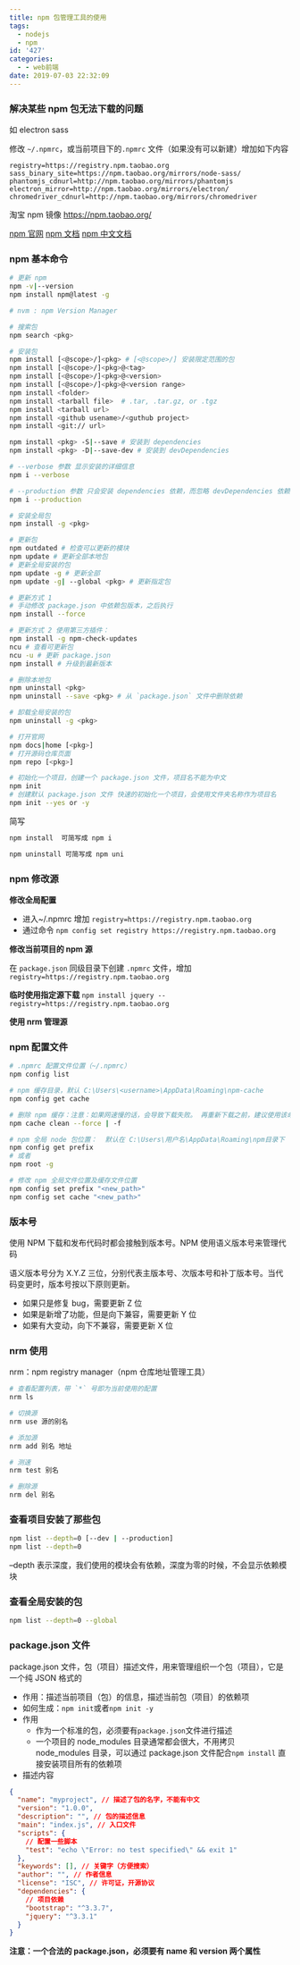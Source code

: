 ```yaml
---
title: npm 包管理工具的使用
tags:
  - nodejs
  - npm
id: '427'
categories:
  - - web前端
date: 2019-07-03 22:32:09
---
```


### 解决某些 npm 包无法下载的问题

如 electron sass

修改 `~/.npmrc`，或当前项目下的`.npmrc` 文件（如果没有可以新建）增加如下内容

```
registry=https://registry.npm.taobao.org
sass_binary_site=https://npm.taobao.org/mirrors/node-sass/
phantomjs_cdnurl=http://npm.taobao.org/mirrors/phantomjs
electron_mirror=http://npm.taobao.org/mirrors/electron/
chromedriver_cdnurl=http://npm.taobao.org/mirrors/chromedriver
```

淘宝 npm 镜像 https://npm.taobao.org/

[npm 官网](https://npmjs.com)
[npm 文档](https://docs.npmjs.com/)
[npm 中文文档](https://www.npmjs.cn/)

### npm 基本命令

```bash
# 更新 npm
npm -v|--version
npm install npm@latest -g

# nvm : npm Version Manager

# 搜索包
npm search <pkg>

# 安装包
npm install [<@scope>/]<pkg> # [<@scope>/] 安装限定范围的包
npm install [<@scope>/]<pkg>@<tag>
npm install [<@scope>/]<pkg>@<version>
npm install [<@scope>/]<pkg>@<version range>
npm install <folder>
npm install <tarball file>  # .tar, .tar.gz, or .tgz
npm install <tarball url>
npm install <github usename>/<guthub project>
npm install <git:// url>

npm install <pkg> -S|--save # 安装到 dependencies
npm install <pkg> -D|--save-dev # 安装到 devDependencies

# --verbose 参数 显示安装的详细信息
npm i --verbose

# --production 参数 只会安装 dependencies 依赖，而忽略 devDependencies 依赖，用于生产环境
npm i --production

# 安装全局包
npm install -g <pkg>

# 更新包
npm outdated # 检查可以更新的模块
npm update # 更新全部本地包
# 更新全局安装的包
npm update -g # 更新全部
npm update -g| --global <pkg> # 更新指定包

# 更新方式 1
# 手动修改 package.json 中依赖包版本，之后执行
npm install --force

# 更新方式 2 使用第三方插件：
npm install -g npm-check-updates
ncu # 查看可更新包
ncu -u # 更新 package.json
npm install # 升级到最新版本

# 删除本地包
npm uninstall <pkg>
npm uninstall --save <pkg> # 从 `package.json` 文件中删除依赖

# 卸载全局安装的包
npm uninstall -g <pkg>

# 打开官网
npm docs|home [<pkg>]
# 打开源码仓库页面
npm repo [<pkg>]

# 初始化一个项目，创建一个 package.json 文件，项目名不能为中文
npm init
# 创建默认 package.json 文件 快速的初始化一个项目，会使用文件夹名称作为项目名
npm init --yes or -y
```

简写

```bash
npm install  可简写成 npm i

npm uninstall 可简写成 npm uni
```

### npm 修改源

**修改全局配置**

- 进入~/.npmrc 增加 `registry=https://registry.npm.taobao.org`
- 通过命令 `npm config set registry https://registry.npm.taobao.org`


**修改当前项目的 npm 源**

在 `package.json` 同级目录下创建 `.npmrc` 文件，增加 `registry=https://registry.npm.taobao.org`


**临时使用指定源下载** `npm install jquery --registry=https://registry.npm.taobao.org`

**使用 nrm 管理源**

### npm 配置文件

```bash
# .npmrc 配置文件位置（~/.npmrc）
npm config list

# npm 缓存目录，默认 C:\Users\<username>\AppData\Roaming\npm-cache
npm config get cache

# 删除 npm 缓存：注意：如果网速慢的话，会导致下载失败。 再重新下载之前，建议使用该命令，清除刚才下载的缓存，否则有可能一直无法下载成功
npm cache clean --force | -f

# npm 全局 node 包位置：  默认在 C:\Users\用户名\AppData\Roaming\npm目录下
npm config get prefix
# 或者
npm root -g

# 修改 npm 全局文件位置及缓存文件位置
npm config set prefix "<new_path>"
npm config set cache "<new_path>"
```

### 版本号

使用 NPM 下载和发布代码时都会接触到版本号。NPM 使用语义版本号来管理代码

语义版本号分为 X.Y.Z 三位，分别代表主版本号、次版本号和补丁版本号。当代码变更时，版本号按以下原则更新。

- 如果只是修复 bug，需要更新 Z 位
- 如果是新增了功能，但是向下兼容，需要更新 Y 位
- 如果有大变动，向下不兼容，需要更新 X 位

### nrm 使用

nrm：npm registry manager（npm 仓库地址管理工具）

```bash
# 查看配置列表，带 `*` 号即为当前使用的配置
nrm ls

# 切换源
nrm use 源的别名

# 添加源
nrm add 别名 地址

# 测速
nrm test 别名

# 删除源
nrm del 别名
```

### 查看项目安装了那些包

```bash
npm list --depth=0 [--dev | --production]
npm list --depth=0
```

–depth 表示深度，我们使用的模块会有依赖，深度为零的时候，不会显示依赖模块

### 查看全局安装的包

```bash
npm list --depth=0 --global
```

### package.json 文件

package.json 文件，包（项目）描述文件，用来管理组织一个包（项目），它是一个纯 JSON 格式的

- 作用：描述当前项目（包）的信息，描述当前包（项目）的依赖项
- 如何生成：`npm init`或者`npm init -y`
- 作用
  - 作为一个标准的包，必须要有`package.json`文件进行描述
  - 一个项目的 node_modules 目录通常都会很大，不用拷贝 node_modules 目录，可以通过 package.json 文件配合`npm install` 直接安装项目所有的依赖项
- 描述内容

```json
{
  "name": "myproject", // 描述了包的名字，不能有中文
  "version": "1.0.0",
  "description": "", // 包的描述信息
  "main": "index.js", // 入口文件
  "scripts": {
    // 配置一些脚本
    "test": "echo \"Error: no test specified\" && exit 1"
  },
  "keywords": [], // 关键字（方便搜索）
  "author": "", // 作者信息
  "license": "ISC", // 许可证，开源协议
  "dependencies": {
    // 项目依赖
    "bootstrap": "^3.3.7",
    "jquery": "^3.3.1"
  }
}
```

**注意：一个合法的 package.json，必须要有 name 和 version 两个属性**
